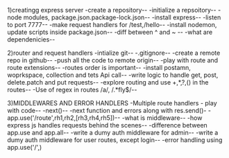 1)creatingg express server
-create a repository--
-initialize a repsoitory--
-node modules, package.json.package-lock.json--
-install express--
-listen to port 7777--
-make request handlers for /test,/hello--
-install nodemon, update scripts inside package.json--
-diff between ^ and ~ --
-what are dependenicies--

2)router and request handlers
-intialize git--
-.gitignore--
-create a remote repo in github--
-push all the code to remote origin--
-play with route and route extensions--
-routes order is important--
-install postamn, woprkspace, collection and tets Api call--
-write logic to handle get, post, delete.patch and put requests--
-explore routing and use +,*,?,() in the routes--
-Use of regex in routes /a/, /.*fly$/--

3)MIDDLEWARES AND ERROR HANDLERS
-Multiple route handlers - play with code--
-next()--
-next function and errors along with res.send()-
-app.use('/route',rh1,rh2,[rh3,rh4,rh5])--
-what is middleware--
-how express js handles requests behind the scenes--
-difference between app.use and app.all--
-write a dumy auth middleware for admin--
-write a dumy auth middleware for user routes, except login--
-error handling using app.use('/',)
